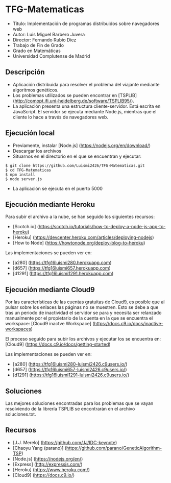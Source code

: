 # TFG-Matematicas 

- Título: Implementación de programas distribuidos sobre navegadores web 
- Autor: Luis Miguel Barbero Juvera
- Director: Fernando Rubio Diez 
- Trabajo de Fin de Grado
- Grado en Matemáticas
- Universidad Complutense de Madrid

## Descripción 

- Aplicación distribuida para resolver el problema del viajante mediante algoritmos genéticos. 
- Los problemas utilizados se pueden encontrar en [TSPLIB] (http://comopt.ifi.uni-heidelberg.de/software/TSPLIB95/). 
- La aplicación presenta una estructura cliente-servidor. Está escrita en JavaScript. El servidor se ejecuta mediante Node.js, mientras que el cliente lo hace a través de navegadores web. 

## Ejecución local 

- Previamente, instalar [Node.js] (https://nodejs.org/en/download/) 
- Descargar los archivos 
- Situarnos en el directorio en el que se encuentran y ejecutar:

``` 
$ git clone https://github.com/Luismi2426/TFG-Matematicas.git 
$ cd TFG-Matematicas 
$ npm install 
$ node server.js 
``` 
- La aplicación se ejecuta en el puerto 5000

## Ejecución mediante Heroku

Para subir el archivo a la nube, se han seguido los siguientes recursos:
- [Scotch.io] (https://scotch.io/tutorials/how-to-deploy-a-node-js-app-to-heroku)
- [Heroku] (https://devcenter.heroku.com/articles/deploying-nodejs)
- [How to Node] (https://howtonode.org/deploy-blog-to-heroku)

Las implementaciones se pueden ver en:
- [a280] (https://tfg16luismi280.herokuapp.com)
- [d657] (https://tfg16luismi657.herokuapp.com)
- [d1291] (https://tfg16luismi1291.herokuapp.com)

## Ejecución mediante Cloud9

Por las características de las cuentas gratuitas de Cloud9, es posible que al pulsar sobre los enlaces las páginas no se muestren. Esto se debe a que tras un periodo de inactividad el servidor se para y necesita ser relanzado manualmente por el propietario de la cuenta en la que se encuentra el workspace: [Cloud9 inactve Workspace] (https://docs.c9.io/docs/inactive-workspaces)

El proceso seguido para subir los archivos y ejecutar los se encuentra en: [Cloud9] (https://docs.c9.io/docs/getting-started)

Las implementaciones se pueden ver en:
- [a280] (https://tfg16luismi280-luismi2426.c9users.io/)
- [d657] (https://tfg16luismi657-luismi2426.c9users.io/)
- [d1291] (https://tfg16luismi1291-luismi2426.c9users.io/)

## Soluciones

Las mejores soluciones encontradas para los problemas que se vayan resolviendo de la librería TSPLIB se encontrarán en el archivo soluciones.txt.

## Recursos

- [J.J. Merelo] (https://github.com/JJ/IDC-keynote)
- [Chaoyu Yang (parano)] (https://github.com/parano/GeneticAlgorithm-TSP)
- [Node.js] (https://nodejs.org/en/)
- [Express] (http://expressjs.com/)
- [Heroku] (https://www.heroku.com/)
- [Cloud9] (https://docs.c9.io/)
